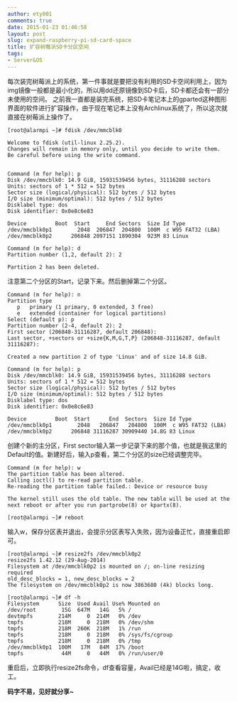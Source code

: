 ```yaml
---
author: ety001
comments: true
date: 2015-01-23 01:46:58
layout: post
slug: expand-raspberry-pi-sd-card-space
title: 扩容树莓派SD卡分区空间
tags:
- Server&OS
---
```


每次装完树莓派上的系统，第一件事就是要把没有利用的SD卡空间利用上，因为img镜像一般都是最小化的，所以用dd还原镜像到SD卡后，SD卡都还会有一部分未使用的空间。
之前我一直都是装完系统，把SD卡笔记本上的gparted这种图形界面的软件进行扩容操作，由于现在笔记本上没有Archlinux系统了，所以这次就直接在树莓派上操作了。

    [root@alarmpi ~]# fdisk /dev/mmcblk0

    Welcome to fdisk (util-linux 2.25.2).
    Changes will remain in memory only, until you decide to write them.
    Be careful before using the write command.


    Command (m for help): p
    Disk /dev/mmcblk0: 14.9 GiB, 15931539456 bytes, 31116288 sectors
    Units: sectors of 1 * 512 = 512 bytes
    Sector size (logical/physical): 512 bytes / 512 bytes
    I/O size (minimum/optimal): 512 bytes / 512 bytes
    Disklabel type: dos
    Disk identifier: 0x0e8c6e83

    Device         Boot  Start     End Sectors  Size Id Type
    /dev/mmcblk0p1        2048  206847  204800  100M  c W95 FAT32 (LBA)
    /dev/mmcblk0p2      206848 2097151 1890304  923M 83 Linux

    Command (m for help): d
    Partition number (1,2, default 2): 2

    Partition 2 has been deleted.

注意第二个分区的Start，记录下来。然后删掉第二个分区。

    Command (m for help): n
    Partition type
       p   primary (1 primary, 0 extended, 3 free)
       e   extended (container for logical partitions)
    Select (default p): p
    Partition number (2-4, default 2): 2
    First sector (206848-31116287, default 206848):
    Last sector, +sectors or +size{K,M,G,T,P} (206848-31116287, default 31116287):

    Created a new partition 2 of type 'Linux' and of size 14.8 GiB.

    Command (m for help): p
    Disk /dev/mmcblk0: 14.9 GiB, 15931539456 bytes, 31116288 sectors
    Units: sectors of 1 * 512 = 512 bytes
    Sector size (logical/physical): 512 bytes / 512 bytes
    I/O size (minimum/optimal): 512 bytes / 512 bytes
    Disklabel type: dos
    Disk identifier: 0x0e8c6e83

    Device         Boot  Start      End  Sectors  Size Id Type
    /dev/mmcblk0p1        2048   206847   204800  100M  c W95 FAT32 (LBA)
    /dev/mmcblk0p2      206848 31116287 30909440 14.8G 83 Linux

创建个新的主分区，First sector输入第一步记录下来的那个值，也就是我这里的Default的值。新建好后，输入p查看，第二个分区的size已经调整完毕。

    Command (m for help): w
    The partition table has been altered.
    Calling ioctl() to re-read partition table.
    Re-reading the partition table failed.: Device or resource busy

    The kernel still uses the old table. The new table will be used at the next reboot or after you run partprobe(8) or kpartx(8).

    [root@alarmpi ~]# reboot

输入w，保存分区表并退出，会提示分区表写入失败，因为设备正忙，直接重启即可。

    [root@alarmpi ~]# resize2fs /dev/mmcblk0p2
    resize2fs 1.42.12 (29-Aug-2014)
    Filesystem at /dev/mmcblk0p2 is mounted on /; on-line resizing required
    old_desc_blocks = 1, new_desc_blocks = 2
    The filesystem on /dev/mmcblk0p2 is now 3863680 (4k) blocks long.

    [root@alarmpi ~]# df -h
    Filesystem      Size  Used Avail Use% Mounted on
    /dev/root        15G  647M   14G   5% /
    devtmpfs        214M     0  214M   0% /dev
    tmpfs           218M     0  218M   0% /dev/shm
    tmpfs           218M  260K  218M   1% /run
    tmpfs           218M     0  218M   0% /sys/fs/cgroup
    tmpfs           218M     0  218M   0% /tmp
    /dev/mmcblk0p1  100M   17M   84M  17% /boot
    tmpfs            44M     0   44M   0% /run/user/0

重启后，立即执行resize2fs命令，df查看容量，Avail已经是14G啦，搞定，收工。

**码字不易，见好就分享~**

